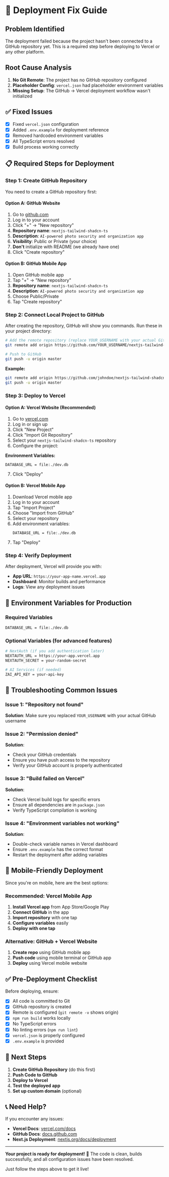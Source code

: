 # 🚀 Deployment Fix Guide

## Problem Identified
The deployment failed because the project hasn't been connected to a GitHub repository yet. This is a required step before deploying to Vercel or any other platform.

## Root Cause Analysis
1. **No Git Remote**: The project has no GitHub repository configured
2. **Placeholder Config**: `vercel.json` had placeholder environment variables
3. **Missing Setup**: The GitHub → Vercel deployment workflow wasn't initialized

## ✅ Fixed Issues
- [x] Fixed `vercel.json` configuration
- [x] Added `.env.example` for deployment reference
- [x] Removed hardcoded environment variables
- [x] All TypeScript errors resolved
- [x] Build process working correctly

## 📋 Required Steps for Deployment

### Step 1: Create GitHub Repository
You need to create a GitHub repository first:

#### Option A: GitHub Website
1. Go to [github.com](https://github.com)
2. Log in to your account
3. Click "+" → "New repository"
4. **Repository name**: `nextjs-tailwind-shadcn-ts`
5. **Description**: `AI-powered photo security and organization app`
6. **Visibility**: Public or Private (your choice)
7. **Don't** initialize with README (we already have one)
8. Click "Create repository"

#### Option B: GitHub Mobile App
1. Open GitHub mobile app
2. Tap "+" → "New repository"
3. **Repository name**: `nextjs-tailwind-shadcn-ts`
4. **Description**: `AI-powered photo security and organization app`
5. Choose Public/Private
6. Tap "Create repository"

### Step 2: Connect Local Project to GitHub
After creating the repository, GitHub will show you commands. Run these in your project directory:

```bash
# Add the remote repository (replace YOUR_USERNAME with your actual GitHub username)
git remote add origin https://github.com/YOUR_USERNAME/nextjs-tailwind-shadcn-ts.git

# Push to GitHub
git push -u origin master
```

**Example:**
```bash
git remote add origin https://github.com/johndoe/nextjs-tailwind-shadcn-ts.git
git push -u origin master
```

### Step 3: Deploy to Vercel

#### Option A: Vercel Website (Recommended)
1. Go to [vercel.com](https://vercel.com)
2. Log in or sign up
3. Click "New Project"
4. Click "Import Git Repository"
5. Select your `nextjs-tailwind-shadcn-ts` repository
6. Configure the project:

**Environment Variables:**
```
DATABASE_URL = file:./dev.db
```

7. Click "Deploy"

#### Option B: Vercel Mobile App
1. Download Vercel mobile app
2. Log in to your account
3. Tap "Import Project"
4. Choose "Import from GitHub"
5. Select your repository
6. Add environment variables:
   ```
   DATABASE_URL = file:./dev.db
   ```
7. Tap "Deploy"

### Step 4: Verify Deployment
After deployment, Vercel will provide you with:
- **App URL**: `https://your-app-name.vercel.app`
- **Dashboard**: Monitor builds and performance
- **Logs**: View any deployment issues

## 🔧 Environment Variables for Production

### Required Variables
```bash
DATABASE_URL = file:./dev.db
```

### Optional Variables (for advanced features)
```bash
# NextAuth (if you add authentication later)
NEXTAUTH_URL = https://your-app.vercel.app
NEXTAUTH_SECRET = your-random-secret

# AI Services (if needed)
ZAI_API_KEY = your-api-key
```

## 🚨 Troubleshooting Common Issues

### Issue 1: "Repository not found"
**Solution**: Make sure you replaced `YOUR_USERNAME` with your actual GitHub username

### Issue 2: "Permission denied"
**Solution**: 
- Check your GitHub credentials
- Ensure you have push access to the repository
- Verify your GitHub account is properly authenticated

### Issue 3: "Build failed on Vercel"
**Solution**:
- Check Vercel build logs for specific errors
- Ensure all dependencies are in `package.json`
- Verify TypeScript compilation is working

### Issue 4: "Environment variables not working"
**Solution**:
- Double-check variable names in Vercel dashboard
- Ensure `.env.example` has the correct format
- Restart the deployment after adding variables

## 📱 Mobile-Friendly Deployment

Since you're on mobile, here are the best options:

### Recommended: Vercel Mobile App
1. **Install Vercel app** from App Store/Google Play
2. **Connect GitHub** in the app
3. **Import repository** with one tap
4. **Configure variables** easily
5. **Deploy with one tap**

### Alternative: GitHub + Vercel Website
1. **Create repo** using GitHub mobile app
2. **Push code** using mobile terminal or GitHub app
3. **Deploy** using Vercel mobile website

## ✅ Pre-Deployment Checklist

Before deploying, ensure:
- [x] All code is committed to Git
- [x] GitHub repository is created
- [x] Remote is configured (`git remote -v` shows origin)
- [x] `npm run build` works locally
- [x] No TypeScript errors
- [x] No linting errors (`npm run lint`)
- [x] `vercel.json` is properly configured
- [x] `.env.example` is provided

## 🎯 Next Steps

1. **Create GitHub Repository** (do this first)
2. **Push Code to GitHub**
3. **Deploy to Vercel**
4. **Test the deployed app**
5. **Set up custom domain** (optional)

## 📞 Need Help?

If you encounter any issues:
- **Vercel Docs**: [vercel.com/docs](https://vercel.com/docs)
- **GitHub Docs**: [docs.github.com](https://docs.github.com)
- **Next.js Deployment**: [nextjs.org/docs/deployment](https://nextjs.org/docs/deployment)

---

**Your project is ready for deployment!** 🚀
The code is clean, builds successfully, and all configuration issues have been resolved.

Just follow the steps above to get it live!